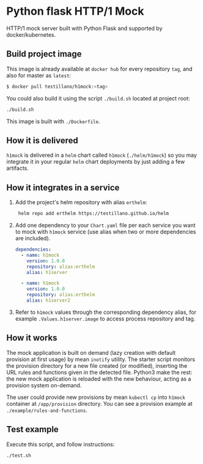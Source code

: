 # Python flask HTTP/1 Mock

HTTP/1 mock server built with Python Flask and supported by docker/kubernetes.

## Build project image

This image is already available at `docker hub` for every repository `tag`, and also for master as `latest`:

```bash
$ docker pull testillano/h1mock:<tag>
```

You could also build it using the script `./build.sh` located at project root:

```bash
./build.sh
```

This image is built with `./Dockerfile`.

## How it is delivered

`h1mock` is delivered in a `helm` chart called `h1mock` (`./helm/h1mock`) so you may integrate it in your regular `helm` chart deployments by just adding a few artifacts.

## How it integrates in a service

1. Add the project's helm repository with alias `erthelm`:

   ```bash
    helm repo add erthelm https://testillano.github.io/helm
   ```

2. Add one dependency to your `Chart.yaml` file per each service you want to mock with `h1mock` service (use alias when two or more dependencies are included).

   ```yaml
   dependencies:
     - name: h1mock
       version: 1.0.0
       repository: alias:erthelm
       alias: h1server

     - name: h1mock
       version: 1.0.0
       repository: alias:erthelm
       alias: h1server2
   ```

3. Refer to `h1mock` values through the corresponding dependency alias, for example `.Values.h1server.image` to access process repository and tag.

## How it works

The mock application is built on demand (lazy creation with default provision at first usage) by mean `inotify` utility.
The starter script monitors the provision directory for a new file created (or modified), inserting the URL rules and functions given in the detected file.
Python3 make the rest: the new mock application is reloaded with the new behaviour, acting as a provision system on-demand.

The user could provide new provisions by mean `kubectl cp` into `h1mock` container at `/app/provision` directory.
You can see a provision example at `./example/rules-and-functions`.

## Test example

Execute this script, and follow instructions:

```bash
./test.sh
```
